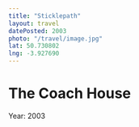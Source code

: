 ```yaml
---
title: "Sticklepath"
layout: travel
datePosted: 2003
photo: "/travel/image.jpg"
lat: 50.730802
lng: -3.927690
---
```

# The Coach House



Year: 2003
